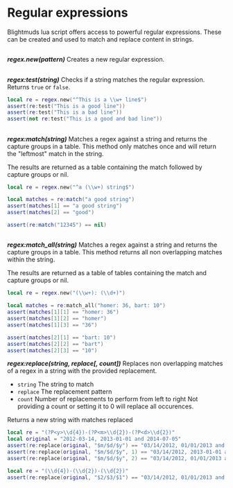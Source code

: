 # Regular expressions

Blightmuds lua script offers access to powerful regular expressions. These can
be created and used to match and replace content in strings.

##

***regex.new(pattern)***
Creates a new regular expression.

##

***regex:test(string)***
Checks if a string matches the regular expression.
Returns `true` or `false`.

```lua
local re = regex.new("^This is a \\w+ line$")
assert(re:test("This is a good line"))
assert(re:test("This is a bad line"))
assert(not re:test("This is a good and bad line"))
```

##

***regex:match(string)***
Matches a regex against a string and returns the capture groups in a table.
This method only matches once and will return the "leftmost" match in the string.

The results are returned as a table containing the match followed by capture
groups or nil.

```lua
local re = regex.new("^a (\\w+) string$")

local matches = re:match("a good string")
assert(matches[1] == "a good string")
assert(matches[2] == "good")

assert(re:match("12345") == nil)
```

##

***regex:match_all(string)***
Matches a regex against a string and returns the capture groups in a table.
This method returns all non overlapping matches within the string.

The results are returned as a table of tables containing the match and capture
groups or nil.

```lua
local re = regex.new("(\\w+): (\\d+)")

local matches = re:match_all("homer: 36, bart: 10")
assert(matches[1][1] == "homer: 36")
assert(matches[1][2] == "homer")
assert(matches[1][3] == "36")

assert(matches[2][1] == "bart: 10")
assert(matches[2][2] == "bart")
assert(matches[2][3] == "10")
```


***regex:replace(string, replace[, count])***
Replaces non overlapping matches of a regex in a string with the provided
replacement.

- `string`  The string to match
- `replace` The replacement pattern
- `count`   Number of replacements to perform from left to right
          Not providing a count or setting it to 0 will replace all occurences.

Returns a new string with matches replaced

```lua
local re = "(?P<y>\\d{4})-(?P<m>\\d{2})-(?P<d>\\d{2})"
local original = "2012-03-14, 2013-01-01 and 2014-07-05"
assert(re:replace(original, "$m/$d/$y") == "03/14/2012, 01/01/2013 and 07/05/2014")
assert(re:replace(original, "$m/$d/$y", 1) == "03/14/2012, 2013-01-01 and 2014-07-05")
assert(re:replace(original, "$m/$d/$y", 2) == "03/14/2012, 01/01/2013 and 2014-07-05")

local re = "(\\d{4})-(\\d{2})-(\\d{2})"
assert(re:replace(original, "$2/$3/$1") == "03/14/2012, 01/01/2013 and 07/05/2014")
```

